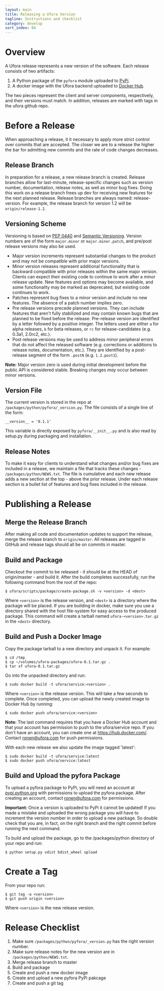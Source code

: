 ```yaml
---
layout: main
title: Releasing a Ufora Version
tagline: Instructions and checklist
category: develop
sort_index: 04
---
```


# Overview

A Ufora release represents a new version of the software. Each release consists of two artifacts:

1. A Python package of the `pyfora` module uploaded to [PyPi](https://pypi.python.org/pypi).
2. A docker image with the Ufora backend uploaded to [Docker Hub](https://hub.docker.com/).

The two pieces represent the client and server components, respectively, and their versions must match.
In addition, releases are marked with tags in the ufora github repo.



# Before a Release

When approaching a release, it it necessary to apply more strict control over commits that are accepted.
The closer we are to a release the higher the bar for admitting new commits and the rate of code changes decreases.


## Release Branch

In preparation for a release, a new release branch is created. Release branches allow for last-minute,
release-specific changes such as version number, documentation, release notes, as well as minor bug fixes.
Doing this work on a release branch frees up dev for receiving new features for the next planned release.
Release branches are always named: release-version. For example, the release branch for version 1.2 will be `origin/release-1.2`.


## Versioning Scheme

Versioning is based on [PEP 0440](https://www.python.org/dev/peps/pep-0440/) and [Semantic Versioning](http://semver.org/).
Version numbers are of the form `major.minor` or `major.minor.patch`, and pre/post release versions may also be used.

- Major version increments represent substantial changes to the product and may not be compatible with prior major versions.
- Minor version releases represent additional functionality that is backward compatible with prior releases within the same major version.
    Clients can expect their existing code to continue to work after a minor release update.
    New features and options may become available, and some functionality may be marked as deprecated,
    but existing code continues to work.
- Patches represent bug fixes to a minor version and include no new features. The absence of a patch
    number implies zero.
- Pre release versions precede planned versions. They can include features that aren't fully stabilized
    and may contain known bugs that are planned to be fixed before the release.
    Pre-release version are identified by a letter followed by a positive integer.
    The letters used are either `a` for alpha releases, `b` for beta releases, or `rc` for release-candidates
    (e.g. 0.3a1, 2.0rc2, etc.).
- Post release versions may be used to address minor peripheral errors that do not affect the released
    software (e.g. corrections or additions to release notes, documentation, etc.). They are identified by
    a post-release segment of the form `.postN` (e.g. `1.2.post1`).

**Note:** Major version zero is used during initial development before the public API is considered stable.
      Breaking changes *may* occur between minor versions.


## Version File

The current version is stored in the repo at `/packages/python/pyfora/_version.py`.
The file consists of a single line of the form:

    __version__ = '0.1.1'

This variable is directly exposed by `pyfora/__init__.py` and is also read by setup.py during packaging and installation.


## Release Notes

To make it easy for clients to understand what changes and/or bug fixes are included in a release,
we maintain a file that tracks these changes - `/packages/python/NEWS.txt`.
The file is cumulative and each new release adds a new section at the top - above the prior release.
Under each release section is a bullet list of features and bug fixes included in the release.



# Publishing a Release

## Merge the Release Branch

After making all code and documentation updates to support the release, merge the release branch to `origin/master`.
All releases are tagged in GitHub and release tags should all be on commits in master.


## Build and Package

Checkout the commit to be released - it should be at the HEAD of origin/master - and build it.
After the build completes successfully, run the following command from the root of the repo:

    $ ufora/scripts/package/create-package.sh -v <version> -d <dest>

Where `<version>` is the release version, and `<dest>` is a directory where the package will be placed.
If you are building in docker, make sure you use a directory shared with the host file-system for
easy access to the produced package.
This command will create a tarball named `ufora-<version>.tar.gz` in the `<dest>` directory.


## Build and Push a Docker Image

Copy the package tarball to a new directory and unpack it. For example:

    $ cd /tmp
    $ cp ~/volumes/ufora-packages/ufora-0.1.tar.gz .
    $ tar xf ufora-0.1.tar.gz

Go into the unpacked directory and run:

    $ sudo docker build -t ufora/service:<version> .

Where `<version>` is the release version. This will take a few seconds to complete.
Once completed, you can upload the newly created image to Docker Hub by running:

    $ sudo docker push ufora/service:<version>

**Note:** The last command requires that you have a Docker Hub account and that your account has permission to push to the ufora/service repo.
If you don't have an account, you can create one at https://hub.docker.com/.
Contact ronen@ufora.com for push permissions.

With each new release we also update the image tagged 'latest':

    $ sudo docker build -t ufora/service:latest
    $ sudo docker push ufora/service:latest


## Build and Upload the pyfora Package

To upload a pyfora package to PyPi, you will need an account at [pypi.python.org](https://pypi.python.org)
with permissions to upload the pyfora package.
After creating an account, contact ronen@ufora.com for permissions.

**Important:** Once a version is uploaded to PyPi it cannot be updated!
    If you made a mistake and uploaded the wrong package you will have to increment the version number
    in order to upload a new package.
    So double check that you are, in fact, on the right branch and the right commit before running the next command.

To build and upload the package, go to the /packages/python directory of your repo and run:

    $ python setup.py sdist bdist_wheel upload


# Create a Tag

From your repo run:

    $ git tag -a <version>
    $ git push origin <version>

Where `<version>` is the new release version.



# Release Checklist

1. Make sure `/packages/python/pyfora/_version.py` has the right version number.
2. Make sure release notes for the new version are in `/packages/python/NEWS.txt`.
3. Merge release branch to master
4. Build and package
5. Create and push a new docker image
6. Create and upload a new pyfora PyPi pakcage
7. Create and push a git tag
